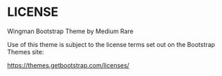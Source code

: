 # LICENSE #

Wingman Bootstrap Theme by Medium Rare

Use of this theme is subject to the license terms set out on the Bootstrap Themes site:

https://themes.getbootstrap.com/licenses/
